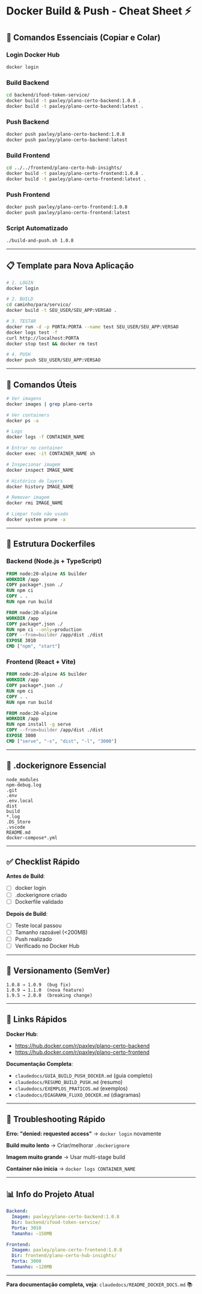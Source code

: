 # Docker Build & Push - Cheat Sheet ⚡

## 🚀 Comandos Essenciais (Copiar e Colar)

### Login Docker Hub
```bash
docker login
```

### Build Backend
```bash
cd backend/ifood-token-service/
docker build -t paxley/plano-certo-backend:1.0.8 .
docker build -t paxley/plano-certo-backend:latest .
```

### Push Backend
```bash
docker push paxley/plano-certo-backend:1.0.8
docker push paxley/plano-certo-backend:latest
```

### Build Frontend
```bash
cd ../../frontend/plano-certo-hub-insights/
docker build -t paxley/plano-certo-frontend:1.0.8 .
docker build -t paxley/plano-certo-frontend:latest .
```

### Push Frontend
```bash
docker push paxley/plano-certo-frontend:1.0.8
docker push paxley/plano-certo-frontend:latest
```

### Script Automatizado
```bash
./build-and-push.sh 1.0.8
```

---

## 📋 Template para Nova Aplicação

```bash
# 1. LOGIN
docker login

# 2. BUILD
cd caminho/para/servico/
docker build -t SEU_USER/SEU_APP:VERSAO .

# 3. TESTAR
docker run -d -p PORTA:PORTA --name test SEU_USER/SEU_APP:VERSAO
docker logs test -f
curl http://localhost:PORTA
docker stop test && docker rm test

# 4. PUSH
docker push SEU_USER/SEU_APP:VERSAO
```

---

## 🔧 Comandos Úteis

```bash
# Ver imagens
docker images | grep plano-certo

# Ver containers
docker ps -a

# Logs
docker logs -f CONTAINER_NAME

# Entrar no container
docker exec -it CONTAINER_NAME sh

# Inspecionar imagem
docker inspect IMAGE_NAME

# Histórico de layers
docker history IMAGE_NAME

# Remover imagem
docker rmi IMAGE_NAME

# Limpar tudo não usado
docker system prune -a
```

---

## 📝 Estrutura Dockerfiles

### Backend (Node.js + TypeScript)
```dockerfile
FROM node:20-alpine AS builder
WORKDIR /app
COPY package*.json ./
RUN npm ci
COPY . .
RUN npm run build

FROM node:20-alpine
WORKDIR /app
COPY package*.json ./
RUN npm ci --only=production
COPY --from=builder /app/dist ./dist
EXPOSE 3010
CMD ["npm", "start"]
```

### Frontend (React + Vite)
```dockerfile
FROM node:20-alpine AS builder
WORKDIR /app
COPY package*.json ./
RUN npm ci
COPY . .
RUN npm run build

FROM node:20-alpine
WORKDIR /app
RUN npm install -g serve
COPY --from=builder /app/dist ./dist
EXPOSE 3000
CMD ["serve", "-s", "dist", "-l", "3000"]
```

---

## 📂 .dockerignore Essencial

```
node_modules
npm-debug.log
.git
.env
.env.local
dist
build
*.log
.DS_Store
.vscode
README.md
docker-compose*.yml
```

---

## ✅ Checklist Rápido

**Antes de Build**:
- [ ] docker login
- [ ] .dockerignore criado
- [ ] Dockerfile validado

**Depois de Build**:
- [ ] Teste local passou
- [ ] Tamanho razoável (<200MB)
- [ ] Push realizado
- [ ] Verificado no Docker Hub

---

## 🎯 Versionamento (SemVer)

```
1.0.8 → 1.0.9  (bug fix)
1.0.9 → 1.1.0  (nova feature)
1.9.5 → 2.0.0  (breaking change)
```

---

## 🔗 Links Rápidos

**Docker Hub**:
- https://hub.docker.com/r/paxley/plano-certo-backend
- https://hub.docker.com/r/paxley/plano-certo-frontend

**Documentação Completa**:
- `claudedocs/GUIA_BUILD_PUSH_DOCKER.md` (guia completo)
- `claudedocs/RESUMO_BUILD_PUSH.md` (resumo)
- `claudedocs/EXEMPLOS_PRATICOS.md` (exemplos)
- `claudedocs/DIAGRAMA_FLUXO_DOCKER.md` (diagramas)

---

## 🚨 Troubleshooting Rápido

**Erro: "denied: requested access"**
→ `docker login` novamente

**Build muito lento**
→ Criar/melhorar `.dockerignore`

**Imagem muito grande**
→ Usar multi-stage build

**Container não inicia**
→ `docker logs CONTAINER_NAME`

---

## 📊 Info do Projeto Atual

```yaml
Backend:
  Imagem: paxley/plano-certo-backend:1.0.8
  Dir: backend/ifood-token-service/
  Porta: 3010
  Tamanho: ~150MB

Frontend:
  Imagem: paxley/plano-certo-frontend:1.0.8
  Dir: frontend/plano-certo-hub-insights/
  Porta: 3000
  Tamanho: ~120MB
```

---

**Para documentação completa, veja**: `claudedocs/README_DOCKER_DOCS.md` 📚
